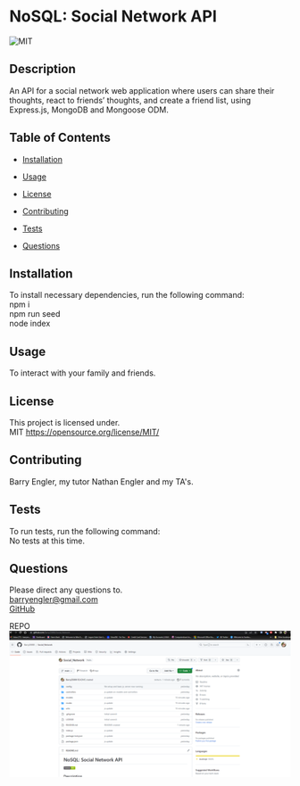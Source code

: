 # NoSQL: Social Network API

![MIT](https://img.shields.io/badge/license-MIT-green)

## Description

An API for a social network web application where users can share their thoughts, react to friends’ thoughts, and create a friend list, using Express.js, MongoDB and Mongoose ODM.

## Table of Contents

- [Installation](#installation)

- [Usage](#usage)

- [License](#license)

- [Contributing](#contributing)

- [Tests](#tests)

- [Questions](#questions)

## Installation

To install necessary dependencies, run the following command: <br>
npm i <br>
npm run seed <br>
node index

## Usage

To interact with your family and friends.

## License

This project is licensed under. <br>
MIT
https://opensource.org/license/MIT/

## Contributing

Barry Engler, my tutor Nathan Engler and my TA's.

## Tests

To run tests, run the following command: <br>
No tests at this time.

## Questions

Please direct any questions to.<br>
barryengler@gmail.com <br>
[GitHub](https://github.com/Barry25000)

REPO
![Repo](https://github.com/Barry25000/Social_Network/blob/main/images/Repo_screenshot.png)
